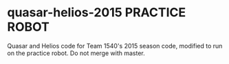 # quasar-helios-2015 PRACTICE ROBOT
Quasar and Helios code for Team 1540's 2015 season code, modified to run on the practice robot.
Do not merge with master.
